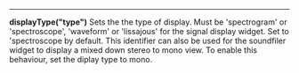 <a name="displayType"><h3 style="padding-top: 40px; margin-top: 40px;"></h3></a>
_____________________________
**displayType("type")** Sets the the type of display. Must be 'spectrogram' or 'spectroscope', 'waveform' or 'lissajous' for the signal display widget. Set to 'spectroscope by default. This identifier can also be used for the soundfiler widget to display a mixed down stereo to mono view. To enable this behaviour, set the diplay type to mono. 
